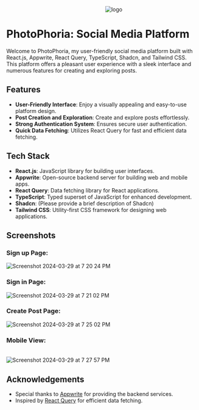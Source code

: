 &nbsp;&nbsp;&nbsp;&nbsp;&nbsp;&nbsp;&nbsp;&nbsp;&nbsp;&nbsp;&nbsp;&nbsp;&nbsp;&nbsp;&nbsp;&nbsp;&nbsp;&nbsp;&nbsp;&nbsp;&nbsp;&nbsp;&nbsp;&nbsp;&nbsp;&nbsp;&nbsp;&nbsp;&nbsp;&nbsp;&nbsp;&nbsp;&nbsp;&nbsp;&nbsp;&nbsp;&nbsp;&nbsp;&nbsp;&nbsp;&nbsp;&nbsp;&nbsp;&nbsp;&nbsp;&nbsp;&nbsp;&nbsp;&nbsp;&nbsp;&nbsp;&nbsp;&nbsp;&nbsp;&nbsp;&nbsp;&nbsp;&nbsp;&nbsp;&nbsp;&nbsp;&nbsp;&nbsp;&nbsp;&nbsp; ![logo](https://github.com/hannaa12/PhotoPhoria---Social-Media/assets/46474296/17f0c5de-76fd-4817-9efe-97105ed43bcc)


# PhotoPhoria: Social Media Platform

Welcome to PhotoPhoria, my user-friendly social media platform built with React.js, Appwrite, React Query, TypeScript, Shadcn, and Tailwind CSS. This platform offers a pleasant user experience with a sleek interface and numerous features for creating and exploring posts.

## Features

- **User-Friendly Interface**: Enjoy a visually appealing and easy-to-use platform design.
- **Post Creation and Exploration**: Create and explore posts effortlessly.
- **Strong Authentication System**: Ensures secure user authentication.
- **Quick Data Fetching**: Utilizes React Query for fast and efficient data fetching.

## Tech Stack

- **React.js**: JavaScript library for building user interfaces.
- **Appwrite**: Open-source backend server for building web and mobile apps.
- **React Query**: Data fetching library for React applications.
- **TypeScript**: Typed superset of JavaScript for enhanced development.
- **Shadcn**: (Please provide a brief description of Shadcn)
- **Tailwind CSS**: Utility-first CSS framework for designing web applications.

## Screenshots

### Sign up Page: 

![Screenshot 2024-03-29 at 7 20 24 PM](https://github.com/hannaa12/PhotoPhoria---Social-Media/assets/46474296/853c4b7e-a6e0-401b-8f83-413f51428c78)


### Sign in Page: 

![Screenshot 2024-03-29 at 7 21 02 PM](https://github.com/hannaa12/PhotoPhoria---Social-Media/assets/46474296/4c2057c0-a455-411b-a4c4-9260b15f5d66)


### Create Post Page: 

![Screenshot 2024-03-29 at 7 25 02 PM](https://github.com/hannaa12/PhotoPhoria---Social-Media/assets/46474296/61560d77-e196-4e22-947c-19ac5b22eefb)


### Mobile View: 

&nbsp;&nbsp;&nbsp;&nbsp;&nbsp;&nbsp;&nbsp;&nbsp;&nbsp;&nbsp;&nbsp;&nbsp;&nbsp;&nbsp;&nbsp;&nbsp;&nbsp;&nbsp;&nbsp;&nbsp;&nbsp;&nbsp;&nbsp;&nbsp;&nbsp;&nbsp;&nbsp;&nbsp;&nbsp;&nbsp;&nbsp;&nbsp;&nbsp;&nbsp;&nbsp;&nbsp;&nbsp;&nbsp;&nbsp;&nbsp;&nbsp;&nbsp;&nbsp;&nbsp;&nbsp;&nbsp;&nbsp;&nbsp;&nbsp;&nbsp;&nbsp;&nbsp;&nbsp;&nbsp;&nbsp;&nbsp;&nbsp;&nbsp;&nbsp;&nbsp; ![Screenshot 2024-03-29 at 7 27 57 PM](https://github.com/hannaa12/PhotoPhoria---Social-Media/assets/46474296/8a45b903-66f9-466b-906d-2d48b2d4695e)


## Acknowledgements

- Special thanks to [Appwrite](https://appwrite.io/) for providing the backend services.
- Inspired by [React Query](https://react-query.tanstack.com/) for efficient data fetching.
